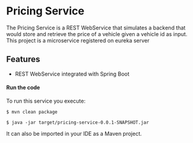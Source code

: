 # Pricing Service

The Pricing Service is a REST WebService that simulates a backend that
would store and retrieve the price of a vehicle given a vehicle id as
input. This project is a microservice registered on eureka server


## Features

- REST WebService integrated with Spring Boot

#### Run the code

To run this service you execute:

```
$ mvn clean package
```

```
$ java -jar target/pricing-service-0.0.1-SNAPSHOT.jar
```

It can also be imported in your IDE as a Maven project.
